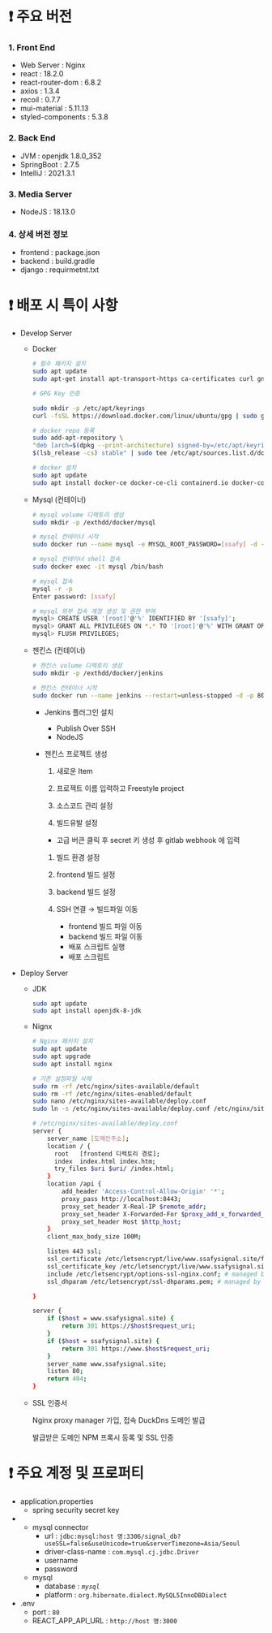 # ❗ 주요 버전

### 1. Front End

- Web Server : Nginx
- react : 18.2.0
- react-router-dom : 6.8.2
- axios : 1.3.4
- recoil : 0.7.7
- mui-material : 5.11.13
- styled-components : 5.3.8

### 2. Back End

- JVM : openjdk 1.8.0_352
- SpringBoot : 2.7.5
- IntelliJ : 2021.3.1

### 3. Media Server

- NodeJS : 18.13.0

### 4. 상세 버전 정보

- frontend : package.json
- backend : build.gradle
- django : requirmetnt.txt

# ❗ 배포 시 특이 사항

- Develop Server

  - Docker

    ```bash
    # 필수 패키지 설치
    sudo apt update
    sudo apt-get install apt-transport-https ca-certificates curl gnupg-agent software-properties-common

    # GPG Key 인증

    sudo mkdir -p /etc/apt/keyrings
    curl -fsSL https://download.docker.com/linux/ubuntu/gpg | sudo gpg --dearmor -o /etc/apt/keyrings/docker.gpg

    # docker repo 등록
    sudo add-apt-repository \
    "deb [arch=$(dpkg --print-architecture) signed-by=/etc/apt/keyrings/docker.gpg] https://download.docker.com/linux/ubuntu \
    $(lsb_release -cs) stable" | sudo tee /etc/apt/sources.list.d/docker.list > /dev/null

    # docker 설치
    sudo apt update
    sudo apt install docker-ce docker-ce-cli containerd.io docker-compose

    ```

  - Mysql (컨테이너)

    ```bash
    # mysql volume 디렉토리 생성
    sudo mkdir -p /exthdd/docker/mysql

    # mysql 컨테이너 시작
    sudo docker run --name mysql -e MYSQL_ROOT_PASSWORD=[ssafy] -d -p 3306:3306 -v /exthdd/docker/mysql:/var/lib/mysql mysql:latest

    # mysql 컨테이너 shell 접속
    sudo docker exec -it mysql /bin/bash

    # mysql 접속
    mysql -r -p
    Enter password: [ssafy]

    # mysql 외부 접속 계정 생성 및 권한 부여
    mysql> CREATE USER '[root]'@'%' IDENTIFIED BY '[ssafy]';
    mysql> GRANT ALL PRIVILEGES ON *.* TO '[root]'@'%' WITH GRANT OPTION;
    mysql> FLUSH PRIVILEGES;
    ```

  - 젠킨스 (컨테이너)

    ```bash
    # 젠킨스 volume 디렉토리 생성
    sudo mkdir -p /exthdd/docker/jenkins

    # 젠킨스 컨테이너 시작
    sudo docker run --name jenkins --restart=unless-stopped -d -p 8080:8080 -p 50000:50000 -v /var/run/docker.sock:/var/run/docker.sock -v /exthdd/docker/jenkins:/var/jenkins_home -u root jenkins/jenkins:lts

    ```

    - Jenkins 플러그인 설치

      - Publish Over SSH
      - NodeJS

    - 젠킨스 프로젝트 생성

      1. 새로운 Item
      2. 프로젝트 이름 입력하고 Freestyle project
      3. 소스코드 관리 설정

      4. 빌드유발 설정

      - 고급 버큰 클릭 후 secret 키 생성 후 gitlab webhook 에 입력

      1. 빌드 환경 설정

      2. frontend 빌드 설정

      3. backend 빌드 설정

      4. SSH 연결 → 빌드파일 이동

         - frontend 빌드 파일 이동
         - backend 빌드 파일 이동
         - 배포 스크립트 실행
         - 배포 스크립트

- Deploy Server

  - JDK
    ```bash
    sudo apt update
    sudo apt install openjdk-8-jdk
    ```
  - Nignx

    ```bash
    # Nginx 패키지 설치
    sudo apt update
    sudo apt upgrade
    sudo apt install nginx

    # 기존 설정파일 삭제
    sudo rm -rf /etc/nginx/sites-available/default
    sudo rm -rf /etc/nginx/sites-enabled/default
    sudo nano /etc/nginx/sites-available/deploy.conf
    sudo ln -s /etc/nginx/sites-available/deploy.conf /etc/nginx/sites-enabled
    ```

    ```bash
    # /etc/nginx/sites-available/deploy.conf
    server {
        server_name [도메인주소];
        location / {
          root   [frontend 디렉토리 경로];
          index  index.html index.htm;
          try_files $uri $uri/ /index.html;
        }
        location /api {
            add_header 'Access-Control-Allow-Origin' '*';
            proxy_pass http://localhost:8443;
            proxy_set_header X-Real-IP $remote_addr;
            proxy_set_header X-Forwarded-For $proxy_add_x_forwarded_for;
            proxy_set_header Host $http_host;
        }
        client_max_body_size 100M;

        listen 443 ssl;
        ssl_certificate /etc/letsencrypt/live/www.ssafysignal.site/fullchain.pem; # managed by Certbot
        ssl_certificate_key /etc/letsencrypt/live/www.ssafysignal.site/privkey.pem; # managed by Certbot
        include /etc/letsencrypt/options-ssl-nginx.conf; # managed by Certbot
        ssl_dhparam /etc/letsencrypt/ssl-dhparams.pem; # managed by Certbot

    }

    server {
        if ($host = www.ssafysignal.site) {
            return 301 https://$host$request_uri;
        }
        if ($host = ssafysignal.site) {
            return 301 https://www.$host$request_uri;
        }
        server_name www.ssafysignal.site;
        listen 80;
        return 404;
    }
    ```

  - SSL 인증서

    Nginx proxy manager 가입, 접속
    DuckDns 도메인 발급

    발급받은 도메인 NPM 프록시 등록 및 SSL 인증


# ❗ 주요 계정 및 프로퍼티

- application.properties
  - spring security secret key
- 
  - mysql connector
    - url : `jdbc:mysql:host 명:3306/signal_db?useSSL=false&useUnicode=true&serverTimezone=Asia/Seoul`
    - driver-class-name : `com.mysql.cj.jdbc.Driver`
    - username
    - password
  - mysql
    - database : _`mysql`_
    - platform : `org.hibernate.dialect.MySQL5InnoDBDialect`
- .env
  - port : `80`
  - REACT_APP_API_URL : `http://host 명:3000`
